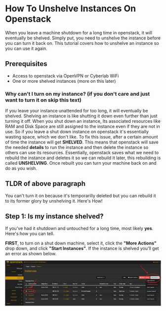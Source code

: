 # How To Unshelve Instances On Openstack #

When you leave a machine shutdown for a long time in openstack, it will eventually be shelved. 
Simply put, you need to unshelve the instance before you can turn it back on. This tutorial covers how to unshelve an instance so you can use it again.

## Prerequisites ##

* Access to openstack via OpenVPN or Cyberlab WiFi
* One or more shelved instances (more on this later)

### Why can't I turn on my instance? (if you don't care and just want to turn it on skip this text) ###

If you leave your instance unattended for too long, it will eventually be shelved. Shelving an instance is like shutting it down even further than just turning it off. When you shut down an instance, Its associated resources like RAM and Disk Space are still assigned to the instance even if they are not in use. So if you leave a shut down instance on openstack it's essentially wasting space, which we don't like. To fix this issue, after a certain amount of time the instance will get **SHELVED**. This means that openstack will save the needed **details** to run the instance and then delete the instance so others can use its resources. Essentially, openstack saves what we need to rebuild the instance and deletes it so we can rebuild it later, this rebuilding is called **UNSHELVING**. Once rebuilt you can turn your machine back on and do as you wish.

## TLDR of above paragraph ##

You can't turn it on because it's temporarilly deleted but you can rebuild it to its former glory by unshelving it. Here's How!

## Step 1: Is my instance shelved? ##

If you've had it shutdown and untouched for a long time, most likely **yes**. Here's how you can tell.

**FIRST**, to turn on a shut down machine, select it, click the **"More Actions"** drop down, and click **"Start Instances"**.
If the instance is shelved you'll get an error as shown below.

![step1](..\img\Unshelve-instance\unshelving-step1.png "step1")
